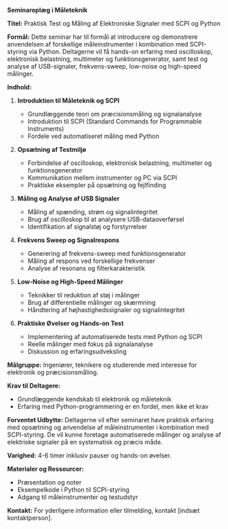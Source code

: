 **Seminaroplæg i Måleteknik**

**Titel:** Praktisk Test og Måling af Elektroniske Signaler med SCPI og Python

**Formål:**
Dette seminar har til formål at introducere og demonstrere anvendelsen af forskellige måleinstrumenter i kombination med SCPI-styring via Python. Deltagerne vil få hands-on erfaring med oscilloskop, elektronisk belastning, multimeter og funktionsgenerator, samt test og analyse af USB-signaler, frekvens-sweep, low-noise og high-speed målinger.

**Indhold:**

1. **Introduktion til Måleteknik og SCPI**  
   - Grundlæggende teori om præcisionsmåling og signalanalyse
   - Introduktion til SCPI (Standard Commands for Programmable Instruments)
   - Fordele ved automatiseret måling med Python

2. **Opsætning af Testmiljø**  
   - Forbindelse af oscilloskop, elektronisk belastning, multimeter og funktionsgenerator
   - Kommunikation mellem instrumenter og PC via SCPI
   - Praktiske eksempler på opsætning og fejlfinding

3. **Måling og Analyse af USB Signaler**  
   - Måling af spænding, strøm og signalintegritet
   - Brug af oscilloskop til at analysere USB-dataoverførsel
   - Identifikation af signalstøj og forstyrrelser

4. **Frekvens Sweep og Signalrespons**  
   - Generering af frekvens-sweep med funktionsgenerator
   - Måling af respons ved forskellige frekvenser
   - Analyse af resonans og filterkarakteristik

5. **Low-Noise og High-Speed Målinger**  
   - Teknikker til reduktion af støj i målinger
   - Brug af differentielle målinger og skærmning
   - Håndtering af højhastighedssignaler og signalintegritet

6. **Praktiske Øvelser og Hands-on Test**  
   - Implementering af automatiserede tests med Python og SCPI
   - Reelle målinger med fokus på signalanalyse
   - Diskussion og erfaringsudveksling

**Målgruppe:**
Ingeniører, teknikere og studerende med interesse for elektronik og præcisionsmåling.

**Krav til Deltagere:**
- Grundlæggende kendskab til elektronik og måleteknik
- Erfaring med Python-programmering er en fordel, men ikke et krav

**Forventet Udbytte:**
Deltagerne vil efter seminaret have praktisk erfaring med opsætning og anvendelse af måleinstrumenter i kombination med SCPI-styring. De vil kunne foretage automatiserede målinger og analyse af elektriske signaler på en systematisk og præcis måde.

**Varighed:**
4-6 timer inklusiv pauser og hands-on øvelser.

**Materialer og Ressourcer:**
- Præsentation og noter
- Eksempelkode i Python til SCPI-styring
- Adgang til måleinstrumenter og testudstyr

**Kontakt:**
For yderligere information eller tilmelding, kontakt [indsæt kontaktperson].

